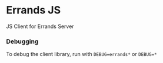 # Errands JS
JS Client for Errands Server



### Debugging
To debug the client library, run with `DEBUG=errands*` or `DEBUG=*`